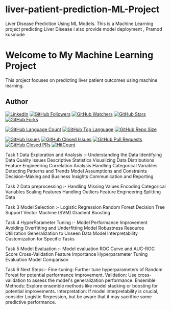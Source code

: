 # liver-patient-prediction-ML-Project
Liver Disease Prediction Using ML Models. This is a Machine Learning project predicting Liver Disease i also provide model deployment , Pramod kusmude

# Welcome to My Machine Learning Project
This project focuses on predicting liver patient outcomes using machine learning.

## Author

[![LinkedIn](https://img.shields.io/badge/LinkedIn-Connect-blue?style=flat&logo=linkedin)](https://www.linkedin.com/in/pramod-kusmude-115b1b285)
[![GitHub Followers](https://img.shields.io/github/followers/Pramod9222?label=Followers&style=social)](https://github.com/Pramod9222)
[![GitHub Watchers](https://img.shields.io/github/watchers/Pramod9222/liver-patient-prediction-ML-Project?label=Watchers&style=social)](https://github.com/Pramod9222/liver-patient-prediction-ML-Project)
[![GitHub Stars](https://img.shields.io/github/stars/Pramod9222/liver-patient-prediction-ML-Project?style=social)](https://github.com/Pramod9222/liver-patient-prediction-ML-Project)
[![GitHub Forks](https://img.shields.io/github/forks/Pramod9222/liver-patient-prediction-ML-Project?style=social)](https://github.com/Pramod9222/liver-patient-prediction-ML-Project)


[![GitHub Language Count](https://img.shields.io/github/languages/count/Pramod9222/liver-patient-prediction-ML-Project)](https://github.com/Pramod9222/liver-patient-prediction-ML-Project)
[![GitHub Top Language](https://img.shields.io/github/languages/top/Pramod9222/liver-patient-prediction-ML-Project)](https://github.com/Pramod9222/liver-patient-prediction-ML-Project)
[![GitHub Repo Size](https://img.shields.io/github/repo-size/Pramod9222/liver-patient-prediction-ML-Project)](https://github.com/Pramod9222/liver-patient-prediction-ML-Project)


[![GitHub Issues](https://img.shields.io/github/issues/Pramod9222/liver-patient-prediction-ML-Project)](https://github.com/Pramod9222/liver-patient-prediction-ML-Project/issues)
[![GitHub Closed Issues](https://img.shields.io/github/issues-closed/Pramod9222/liver-patient-prediction-ML-Project)](https://github.com/Pramod9222/liver-patient-prediction-ML-Project/issues?q=is%3Aissue+is%3Aclosed)
[![GitHub Pull Requests](https://img.shields.io/github/issues-pr/Pramod9222/liver-patient-prediction-ML-Project)](https://github.com/Pramod9222/liver-patient-prediction-ML-Project/pulls)
[![GitHub Closed PRs](https://img.shields.io/github/issues-pr-closed/Pramod9222/liver-patient-prediction-ML-Project)](https://github.com/Pramod9222/liver-patient-prediction-ML-Project/pulls?q=is%3Apr+is%3Aclosed)
[![HitCount](http://hits.dwyl.com/Pramod9222/liver-patient-prediction-ML-Project.svg)](http://hits.dwyl.com/Pramod9222/liver-patient-prediction-ML-Project)


Task 1 Data Exploration and Analysis :-
Understanding the Data
Identifying Data Quality Issues
Descriptive Statistics
Visualizing Data Distributions
Feature Engineering
Correlation Analysis
Handling Categorical Variables
Detecting Patterns and Trends
Model Assumptions and Constraints
Decision-Making and Business Insights
Communication and Reporting

Task 2 Data preprocessing :- 
Handling Missing Values
Encoding Categorical Variables
Scaling Features
Handling Outliers
Feature Engineering
Splitting Data

Task 3 Model Selection :- 
Logistic Regression
Random Forest
Decision Tree
Support Vector Machine (SVM)
Gradient Boosting

Task 4 HyperParameter Tuning :-
Model Performance Improvement
Avoiding Overfitting and Underfitting
Model Robustness
Resource Utilization
Generalization to Unseen Data
Model Interpretability
Customization for Specific Tasks

Task 5 Model Evaluation :- 
Model evaluation
ROC Curve and AUC-ROC Score
Cross-Validation
Feature Importance
Hyperparameter Tuning Evaluation
Model Comparison

Task 6 Next Steps:-
Fine-tuning: Further tune hyperparameters of Random Forest for potential performance improvement.
Validation: Use cross-validation to assess the model's generalization performance.
Ensemble Methods: Explore ensemble methods like model stacking or boosting for potential improvements.
Interpretation: If model interpretability is crucial, consider Logistic Regression, but be aware that it may sacrifice some predictive performance.

